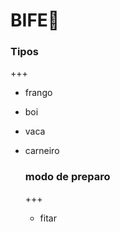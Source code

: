 # BIFE:chestnut:

### Tipos

+++

- frango

- boi

- vaca

- carneiro

  ### modo de preparo

  +++

  - fitar

    

  

  

  